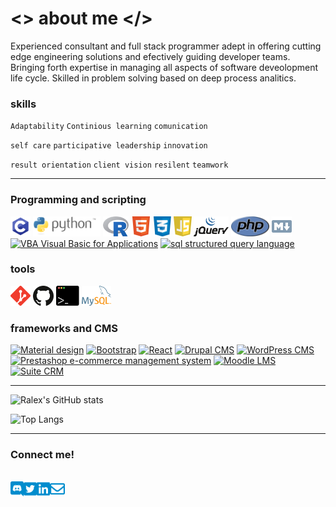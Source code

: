 # <> about me </>

Experienced consultant and full stack programmer adept in offering cutting edge engineering solutions and efectively guiding developer teams. Bringing forth expertise in managing all aspects of software deveolopment life cycle.
Skilled in problem solving based on deep process analitics.

### skills

``Adaptability`` ``Continious learning`` ``comunication``

``self care`` ``participative leadership`` ``innovation``

``result orientation`` ``client vision`` ``resilent`` ``teamwork``

---

### Programming and scripting

<div >
  <a href="https://www.cprogramming.com/" target="_blank"><img height="32px" src="https://raw.githubusercontent.com/ralexrivero/xelar_theme_profile/main/icons/language_c-programming.svg" alt="C Low level programming language"></a>
  <a href="https://www.python.org" target="_blank"> <img height="32px" src="https://raw.githubusercontent.com/ralexrivero/xelar_theme_profile/main/icons/python-logo-inkscape.svg" alt="python"></a>
  <a href="https://www.r-project.org/" target="_blank"><img height="32px" src="https://raw.githubusercontent.com/ralexrivero/xelar_theme_profile/main/icons/Rlogo.svg" alt="R Project for Statistical Computing"></a>
  <a href="https://html.spec.whatwg.org/multipage/" target="_blank"> <img height="32px" src="https://raw.githubusercontent.com/ralexrivero/xelar_theme_profile/main/icons/HTML5%20Logo%20Badge.svg" alt="HTML5"></a>
  <a href="https://www.w3.org/Style/CSS/Overview.en.html" target="_blank"> <img height="32px" src="https://raw.githubusercontent.com/ralexrivero/xelar_theme_profile/main/icons/css3.svg" alt="CSS3"></a>
  <a href="https://www.javascript.com/" target="_blank"> <img height="32px" src="https://raw.githubusercontent.com/ralexrivero/xelar_theme_profile/main/icons/javascript.svg" alt="javascript"></a>
  <a href="https://jquery.com/" target="_blank"> <img height="32px" src="https://raw.githubusercontent.com/ralexrivero/xelar_theme_profile/main/icons/jquery.svg" alt="jquery"></a>
  <a href="https://www.php.net/" target="_blank"> <img height="32px" src="https://raw.githubusercontent.com/ralexrivero/xelar_theme_profile/main/icons/php.svg" alt="php"></a>
  <a href="#" target="_blank"> <img height="32px" src="https://raw.githubusercontent.com/ralexrivero/xelar_theme_profile/main/icons/Octicons-markdown.svg" alt="Markdown language"></a>
  <a href="https://docs.microsoft.com/en-us/office/vba/api/overview/" target="_blank"> <img height="32px" src="" alt="VBA Visual Basic for Applications"></a>
  <a href="https://www.w3schools.com/sql/sql_intro.asp" target="_blank"> <img height="32px" src="" alt="sql structured query language"></a>

  
  
### tools
  
  <a href="https://git-scm.com/" target="_blank"> <img height="32px" src="https://raw.githubusercontent.com/ralexrivero/xelar_theme_profile/main/icons/git.svg" alt="git distributed version control system"></a>
  <a href="https://github.com" target="_blank"> <img height="32px" src="https://raw.githubusercontent.com/ralexrivero/xelar_theme_profile/main/icons/github-icon.svg" alt="Github"></a>
  <a href="https://www.gnu.org/software/bash/" target="_blank"> <img height="32px" src="https://raw.githubusercontent.com/ralexrivero/xelar_theme_profile/main/icons/terminal.svg" alt="terminal"></a>
  <a href="https://www.mysql.com/" target="_blank"> <img height="32px" src="https://raw.githubusercontent.com/ralexrivero/xelar_theme_profile/main/icons/mysql.svg" alt="mysql"></a>


### frameworks and CMS
  
  <a href="#" target="_blank"> <img src="" alt="Material design"></a>
  <a href="#" target="_blank"> <img src="" alt="Bootstrap"></a>
  <a href="#" target="_blank"> <img src="" alt="React"></a>
  <a href="#" target="_blank"> <img src="" alt="Drupal CMS"></a>
  <a href="#" target="_blank"> <img src="" alt="WordPress CMS"></a>
  <a href="https://www.prestashop.com/" target="_blank"> <img src="" alt="Prestashop e-commerce management system"></a>
  <a href="#" target="_blank"> <img src="" alt="Moodle LMS"></a>
  <a href="#" target="_blank"> <img src="" alt="Suite CRM"></a>
</div>

---

![Ralex's GitHub stats](https://github-readme-stats.vercel.app/api?username=ralexrivero&show_icons=true&theme=dark&custom_title=Ronald%20Alexander's%20Github%20Profile)

![Top Langs](https://github-readme-stats.vercel.app/api/top-langs/?username=ralexrivero&layout=compact&hide=roff&theme=dark)

---

### Connect me! 

<br>
<a href ="https://discord.gg/4QNsYMAa4t" target="_blank" rel="noreferrer noopener"> <img align="left" src="https://raw.githubusercontent.com/ralexrivero/xelar_theme_profile/main/icons/discord-brands_blue.svg" alt="Ronald Rivero | Discord" height="24px"> </a>
<a href="https://twitter.com/ralex_uy" target="_blank"> <img align="left" alt="Ronald Rivero | Twitter" height="24px" src="https://raw.githubusercontent.com/ralexrivero/xelar_theme_profile/main/icons/twitter-square-brands_blue.svg" /> </a>
<a href="https://www.linkedin.com/in/ronald-rivero/" target="_blank"> <img align="left" alt="Ronald Rivero | LinkedIn" height="24px" src="https://raw.githubusercontent.com/ralexrivero/xelar_theme_profile/main/icons/linkedin-brands_blue.svg" /> </a>
<a href="mailto:ralexrivero@gmail.com?subject=Contact" target="_blank"><img align="left" height="24" src="https://raw.githubusercontent.com/ralexrivero/xelar_theme_profile/main/icons/envelope-regular_blue.svg" alt="email me"> </a>
<br>
